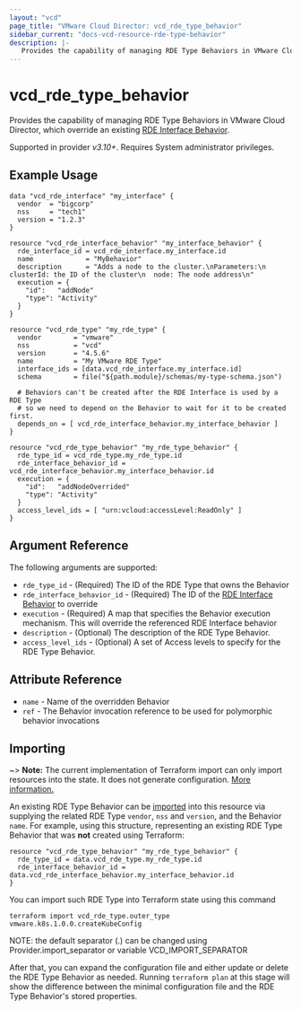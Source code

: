 ```yaml
---
layout: "vcd"
page_title: "VMware Cloud Director: vcd_rde_type_behavior"
sidebar_current: "docs-vcd-resource-rde-type-behavior"
description: |-
   Provides the capability of managing RDE Type Behaviors in VMware Cloud Director.
---
```


# vcd\_rde\_type\_behavior

Provides the capability of managing RDE Type Behaviors in VMware Cloud Director, which override an existing [RDE Interface
Behavior](/providers/vmware/vcd/latest/docs/resources/rde_interface_behavior).

Supported in provider *v3.10+*. Requires System administrator privileges.

## Example Usage

```hcl
data "vcd_rde_interface" "my_interface" {
  vendor  = "bigcorp"
  nss     = "tech1"
  version = "1.2.3"
}

resource "vcd_rde_interface_behavior" "my_interface_behavior" {
  rde_interface_id = vcd_rde_interface.my_interface.id
  name             = "MyBehavior"
  description      = "Adds a node to the cluster.\nParameters:\n  clusterId: the ID of the cluster\n  node: The node address\n"
  execution = {
    "id":   "addNode"
    "type": "Activity"
  }
}

resource "vcd_rde_type" "my_rde_type" {
  vendor        = "vmware"
  nss           = "vcd"
  version       = "4.5.6"
  name          = "My VMware RDE Type"
  interface_ids = [data.vcd_rde_interface.my_interface.id]
  schema        = file("${path.module}/schemas/my-type-schema.json")

  # Behaviors can't be created after the RDE Interface is used by a RDE Type
  # so we need to depend on the Behavior to wait for it to be created first.
  depends_on = [ vcd_rde_interface_behavior.my_interface_behavior ]
}

resource "vcd_rde_type_behavior" "my_rde_type_behavior" {
  rde_type_id = vcd_rde_type.my_rde_type.id
  rde_interface_behavior_id = vcd_rde_interface_behavior.my_interface_behavior.id
  execution = {
    "id":   "addNodeOverrided"
    "type": "Activity"
  }
  access_level_ids = [ "urn:vcloud:accessLevel:ReadOnly" ]
}
```

## Argument Reference

The following arguments are supported:

* `rde_type_id` - (Required) The ID of the RDE Type that owns the Behavior
* `rde_interface_behavior_id` - (Required) The ID of the [RDE Interface Behavior](/providers/vmware/vcd/latest/docs/resources/rde_interface_behavior) to override
* `execution` - (Required) A map that specifies the Behavior execution mechanism. This will override the referenced RDE Interface behavior
* `description` - (Optional) The description of the RDE Type Behavior.
* `access_level_ids` - (Optional) A set of Access levels to specify for the RDE Type Behavior.

## Attribute Reference

* `name` - Name of the overridden Behavior
* `ref` - The Behavior invocation reference to be used for polymorphic behavior invocations

## Importing

~> **Note:** The current implementation of Terraform import can only import resources into the state. It does not generate
configuration. [More information.][docs-import]

An existing RDE Type Behavior can be [imported][docs-import] into this resource via supplying the related RDE Type `vendor`, `nss` and `version`, and
the Behavior `name`.
For example, using this structure, representing an existing RDE Type Behavior that was **not** created using Terraform:

```hcl
resource "vcd_rde_type_behavior" "my_rde_type_behavior" {
  rde_type_id = data.vcd_rde_type.my_rde_type.id
  rde_interface_behavior_id = data.vcd_rde_interface_behavior.my_interface_behavior.id
}
```

You can import such RDE Type into Terraform state using this command

```
terraform import vcd_rde_type.outer_type vmware.k8s.1.0.0.createKubeConfig
```

NOTE: the default separator (.) can be changed using Provider.import_separator or variable VCD_IMPORT_SEPARATOR

[docs-import]:https://www.terraform.io/docs/import/

After that, you can expand the configuration file and either update or delete the RDE Type Behavior as needed. Running `terraform plan`
at this stage will show the difference between the minimal configuration file and the RDE Type Behavior's stored properties.
